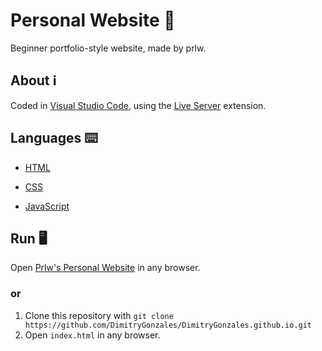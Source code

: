 # Personal Website 👤

Beginner portfolio-style website, made by prlw.

## About ℹ️

Coded in [Visual Studio Code](https://code.visualstudio.com), using the [Live Server](https://marketplace.visualstudio.com/items?itemName=ritwickdey.LiveServer) extension.

## Languages ⌨️

- [HTML](https://github.com/DimitryGonzales/DimitryGonzales.github.io/blob/main/index.html)
  
- [CSS](https://github.com/DimitryGonzales/DimitryGonzales.github.io/blob/main/style.css)
  
- [JavaScript](https://github.com/DimitryGonzales/DimitryGonzales.github.io/blob/main/script.js)

## Run 🖥️

Open [Prlw's Personal Website](https://DimitryGonzales.github.io) in any browser.

### or

1. Clone this repository with `git clone https://github.com/DimitryGonzales/DimitryGonzales.github.io.git`
2. Open `index.html` in any browser.
